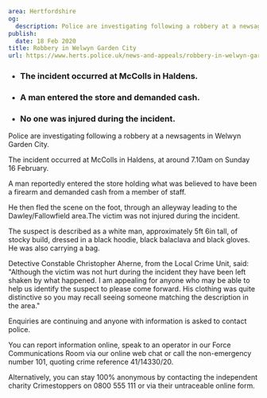 ```yaml
area: Hertfordshire
og:
  description: Police are investigating following a robbery at a newsagents in Welwyn Garden City.
publish:
  date: 18 Feb 2020
title: Robbery in Welwyn Garden City
url: https://www.herts.police.uk/news-and-appeals/robbery-in-welwyn-garden-city-1427
```

* ### The incident occurred at McColls in Haldens.

 * ### A man entered the store and demanded cash.

 * ### No one was injured during the incident.

Police are investigating following a robbery at a newsagents in Welwyn Garden City.

The incident occurred at McColls in Haldens, at around 7.10am on Sunday 16 February.

A man reportedly entered the store holding what was believed to have been a firearm and demanded cash from a member of staff.

He then fled the scene on the foot, through an alleyway leading to the Dawley/Fallowfield area.The victim was not injured during the incident.

The suspect is described as a white man, approximately 5ft 6in tall, of stocky build, dressed in a black hoodie, black balaclava and black gloves. He was also carrying a bag.

Detective Constable Christopher Aherne, from the Local Crime Unit, said: "Although the victim was not hurt during the incident they have been left shaken by what happened. I am appealing for anyone who may be able to help us identify the suspect to please come forward. His clothing was quite distinctive so you may recall seeing someone matching the description in the area."

Enquiries are continuing and anyone with information is asked to contact police.

You can report information online, speak to an operator in our Force Communications Room via our online web chat or call the non-emergency number 101, quoting crime reference 41/14330/20.

Alternatively, you can stay 100% anonymous by contacting the independent charity Crimestoppers on 0800 555 111 or via their untraceable online form.
